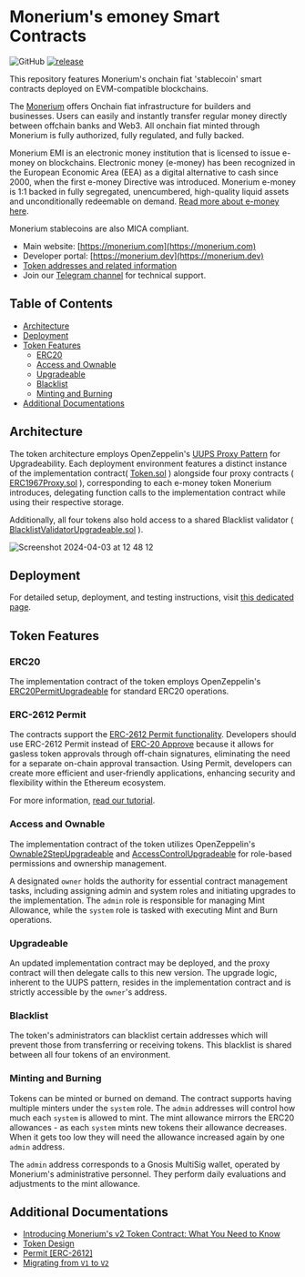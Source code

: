 # Monerium's emoney Smart Contracts
![GitHub](https://img.shields.io/github/license/monerium/smart-contracts.svg)
[![release](https://img.shields.io/github/v/tag/monerium/smart-contracts?label=version)](https://github.com/monerium/smart-contracts/releases)

This repository features Monerium's onchain fiat 'stablecoin' smart contracts deployed on EVM-compatible blockchains.

The [Monerium](https://monerium.com) offers Onchain fiat infrastructure for builders and businesses. Users can easily and instantly transfer regular money directly between offchain banks and Web3. All onchain fiat minted through Monerium is fully authorized, fully regulated, and fully backed.

Monerium EMI is an electronic money institution that is licensed to issue e-money on blockchains. Electronic money (e-money) has been recognized in the European Economic Area (EEA) as a digital alternative to cash since 2000, when the first e-money Directive was introduced. Monerium e-money is 1:1 backed in fully segregated, unencumbered, high-quality liquid assets and unconditionally redeemable on demand. [Read more about e-money here](https://monerium.com/monerium/2019/06/28/e-money-the-digital-alternative-to-cash.html).

Monerium stablecoins are also MICA compliant.

* Main website: [https://monerium.com](https://monerium.com)
* Developer portal: [https://monerium.dev](https://monerium.dev)
* [Token addresses and related information](https://monerium.dev/docs/tokens)
* Join our [Telegram channel](https://t.me/+W7efXd4p4zQyZjFk) for technical support. 


## Table of Contents

- [Architecture](#architecture)
- [Deployment](#deployment)
- [Token Features](#token-features)
  - [ERC20](#erc20)
  - [Access and Ownable](#access-and-ownable)
  - [Upgradeable](#upgradeable)
  - [Blacklist](#blacklist)
  - [Minting and Burning](#minting-and-burning)
- [Additional Documentations](#additional-documentations)
  
## Architecture 

The token architecture employs OpenZeppelin's [UUPS Proxy Pattern](https://docs.openzeppelin.com/contracts/4.x/api/proxy#UUPSUpgradeable) for Upgradeability. Each deployment environment  features a distinct instance of the implementation contract( [Token.sol](./src/Token.sol) ) alongside four proxy contracts ( [ERC1967Proxy.sol](https://github.com/OpenZeppelin/openzeppelin-contracts/blob/v4.9.5/contracts/proxy/ERC1967/ERC1967Proxy.sol) ), corresponding to each e-money token Monerium introduces, delegating function calls to the implementation contract while using their respective storage.

Additionally, all four tokens also hold access to a shared Blacklist validator ( [BlacklistValidatorUpgradeable.sol](./src/BlacklistValidatorUpgradeable.sol) ). 

![Screenshot 2024-04-03 at 12 48 12](https://github.com/monerium/smart-contracts/assets/17710875/326177b6-0754-47c7-8098-4a420421bded)

## Deployment

For detailed setup, deployment, and testing instructions, visit [this dedicated page](./docs/deployment.md).

## Token Features

### ERC20 

The implementation contract of the token employs OpenZeppelin's [ERC20PermitUpgradeable](https://github.com/OpenZeppelin/openzeppelin-contracts-upgradeable/blob/master/contracts/token/ERC20/extensions/ERC20PermitUpgradeable.sol) for standard ERC20 operations.

### ERC-2612 Permit

The contracts support the [ERC-2612 Permit functionality](https://eips.ethereum.org/EIPS/eip-2612). Developers should use ERC-2612 Permit instead of [ERC-20 Approve](https://eips.ethereum.org/EIPS/eip-20) because it allows for gasless token approvals through off-chain signatures, eliminating the need for a separate on-chain approval transaction. Using Permit, developers can create more efficient and user-friendly applications, enhancing security and flexibility within the Ethereum ecosystem.

For more information, [read our tutorial](./docs/docs/permit.md).

### Access and Ownable

The implementation contract of the token utilizes OpenZeppelin's [Ownable2StepUpgradeable](https://github.com/OpenZeppelin/openzeppelin-contracts-upgradeable/blob/master/contracts/access/Ownable2StepUpgradeable.sol) and [AccessControlUpgradeable](https://github.com/OpenZeppelin/openzeppelin-contracts-upgradeable/blob/master/contracts/access/AccessControlUpgradeable.sol) for role-based permissions and ownership management.

A designated `owner` holds the authority for essential contract management tasks, including assigning admin and system roles and initiating upgrades to the implementation. The `admin` role is responsible for managing Mint Allowance, while the `system` role is tasked with executing Mint and Burn operations.

### Upgradeable

An updated implementation contract may be deployed, and the proxy contract will then delegate calls to this new version. The upgrade logic, inherent to the UUPS pattern, resides in the implementation contract and is strictly accessible by the `owner`'s address.

### Blacklist

The token's administrators can blacklist certain addresses which will prevent those from transferring or receiving tokens. This blacklist is shared between all four tokens of an environment. 

### Minting and Burning

Tokens can be minted or burned on demand. The contract supports having multiple minters under the `system` role.
The `admin` addresses will control how much each `system` is allowed to mint. The mint allowance mirrors the ERC20 allowances - as each `system` mints new tokens their allowance decreases. When it gets too low they will need the allowance increased again by one `admin` address. 

The `admin` address corresponds to a Gnosis MultiSig wallet, operated by Monerium's administrative personnel. They perform daily evaluations and adjustments to the mint allowance.

## Additional Documentations

  * [Introducing Monerium's v2 Token Contract: What You Need to Know](./docs/version2.md)
  * [Token Design](./docs/tokendesign.md)
  * [Permit [ERC-2612]](./docs/permit.md)
  * [Migrating from `V1` to `V2`](./docs/migrating_V1_to_V2.md)


